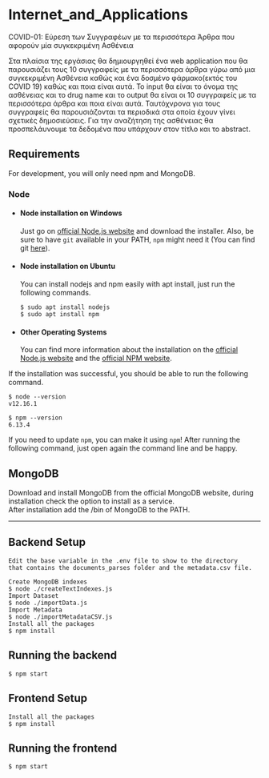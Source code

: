

# Internet_and_Applications



COVID-01: Εύρεση των Συγγραφέων με τα περισσότερα Άρθρα που αφορούν μία συγκεκριμένη Ασθένεια

Στα πλαίσια της εργάσιας θα δημιουργηθεί ένα web application που θα παρουσιάζει τους 10  συγγραφείς με τα περισσότερα άρθρα γύρω από μια συγκεκριμένη Ασθένεια καθώς και ένα δοσμένο φάρμακο(εκτός του COVID 19) καθώς και ποια είναι αυτά. To input θα είναι το όνομα της ασθένειας και το drug name και το output θα είναι οι 10 συγγραφείς με τα περισσότερα άρθρα και ποια είναι αυτά. Ταυτόχνρονα για τους συγγραφείς θα παρουσιάζονται τα περιοδικά στα οποία έχουν γίνει σχετικές δημοσιεύσεις. Για την αναζήτηση της ασθένειας θα προσπελάυνουμε τα δεδομένα που υπάρχουν στον τίτλο και το abstract. 
## Requirements

For development, you will only need npm and MongoDB.

### Node
- #### Node installation on Windows

  Just go on [official Node.js website](https://nodejs.org/) and download the installer.
Also, be sure to have `git` available in your PATH, `npm` might need it (You can find git [here](https://git-scm.com/)).

- #### Node installation on Ubuntu

  You can install nodejs and npm easily with apt install, just run the following commands.

      $ sudo apt install nodejs
      $ sudo apt install npm

- #### Other Operating Systems
  You can find more information about the installation on the [official Node.js website](https://nodejs.org/) and the [official NPM website](https://npmjs.org/).

If the installation was successful, you should be able to run the following command.

    $ node --version
    v12.16.1

    $ npm --version
    6.13.4

If you need to update `npm`, you can make it using `npm`! After running the following command, just open again the command line and be happy.

## MongoDB
  Download and install MongoDB from the official MongoDB website, during installation check the option to install as a service.  
  After installation add the /bin of MongoDB to the PATH.


---

## Backend Setup
    Edit the base variable in the .env file to show to the directory  
    that contains the documents_parses folder and the metadata.csv file.
    
    Create MongoDB indexes
    $ node ./createTextIndexes.js
    Import Dataset
    $ node ./importData.js
    Import Metadata
    $ node ./importMetadataCSV.js
    Install all the packages
    $ npm install


## Running the backend

    $ npm start


## Frontend Setup
 
    Install all the packages
    $ npm install


## Running the frontend

    $ npm start


    



